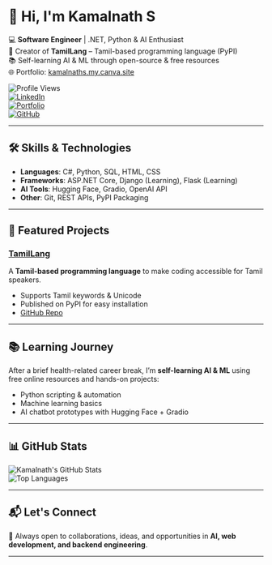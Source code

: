 # 👋 Hi, I'm Kamalnath S  

💻 **Software Engineer** | .NET, Python & AI Enthusiast  
🚀 Creator of **TamilLang** – Tamil-based programming language (PyPI)  
📚 Self-learning AI & ML through open-source & free resources  
🌐 Portfolio: [kamalnaths.my.canva.site](https://kamalnaths.my.canva.site)  

![Profile Views](https://komarev.com/ghpvc/?username=KamalnathS1719&color=blue)  
[![LinkedIn](https://img.shields.io/badge/LinkedIn-Connect-blue)](https://www.linkedin.com/in/kamalnath-s-299304365?utm_source=share&utm_campaign=share_via&utm_content=profile&utm_medium=android_app)  
[![Portfolio](https://img.shields.io/badge/Portfolio-Visit-green)](https://kamalnaths.my.canva.site)  
[![GitHub](https://img.shields.io/badge/GitHub-Follow-black)](https://github.com/KamalnathS1719)  

---

## 🛠 Skills & Technologies
- **Languages**: C#, Python, SQL, HTML, CSS  
- **Frameworks**: ASP.NET Core, Django (Learning), Flask (Learning)  
- **AI Tools**: Hugging Face, Gradio, OpenAI API  
- **Other**: Git, REST APIs, PyPI Packaging  

---

## 📌 Featured Projects
### [TamilLang](https://pypi.org/project/tamil-lang/)  
A **Tamil-based programming language** to make coding accessible for Tamil speakers.  
- Supports Tamil keywords & Unicode  
- Published on PyPI for easy installation  
- [GitHub Repo](https://github.com/KamalnathS1719/tamil-lang.git)

---

## 📚 Learning Journey
After a brief health-related career break, I’m **self-learning AI & ML** using free online resources and hands-on projects:  
- Python scripting & automation  
- Machine learning basics  
- AI chatbot prototypes with Hugging Face + Gradio  

---

## 📊 GitHub Stats
![Kamalnath's GitHub Stats](https://github-readme-stats.vercel.app/api?username=KamalnathS1719&show_icons=true&theme=radical)  
![Top Languages](https://github-readme-stats.vercel.app/api/top-langs/?username=KamalnathS1719&layout=compact&theme=radical)  

---

## 📬 Let's Connect
💌 Always open to collaborations, ideas, and opportunities in **AI, web development, and backend engineering**.


---
